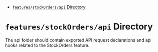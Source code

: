 <!-- START doctoc generated TOC please keep comment here to allow auto update -->
<!-- DON'T EDIT THIS SECTION, INSTEAD RE-RUN doctoc TO UPDATE -->

- [`features/stockOrders/api` Directory](#featuresstockordersapi-directory)

<!-- END doctoc generated TOC please keep comment here to allow auto update -->

# `features/stockOrders/api` Directory

The api folder should contain exported API request declarations and api hooks related to the StockOrders feature.
